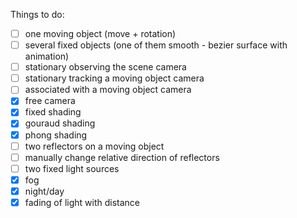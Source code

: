 Things to do:
- [ ] one moving object (move + rotation)
- [ ] several fixed objects (one of them smooth - bezier surface with animation)
- [ ] stationary observing the scene camera
- [ ] stationary tracking a moving object camera
- [ ] associated with a moving object camera
- [x] free camera
- [x] fixed shading
- [x] gouraud shading
- [x] phong shading
- [ ] two reflectors on a moving object
- [ ] manually change relative direction of reflectors
- [ ] two fixed light sources
- [x] fog
- [x] night/day
- [x] fading of light with distance

